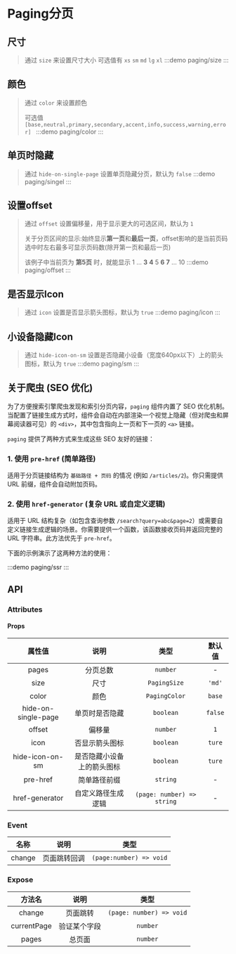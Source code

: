 # Paging分页


## 尺寸
> 通过 `size` 来设置尺寸大小 可选值有 `xs` `sm` `md` `lg` `xl`
:::demo paging/size
:::

## 颜色
> 通过 `color` 来设置颜色
>>
> 可选值 `[base,neutral,primary,secondary,accent,info,success,warning,error] `
:::demo paging/color
:::


## 单页时隐藏
> 通过 `hide-on-single-page` 设置单页隐藏分页，默认为 `false`
:::demo paging/singel
:::


## 设置offset
> 通过 `offset` 设置偏移量，用于显示更大的可选区间，默认为 `1`
>>
> 关于分页区间的显示:始终显示**第一页**和**最后一页**，offset影响的是当前页码选中时左右最多可显示页码数(除开第一页和最后一页)
>>
> 该例子中当前页为 **第5页** 时，就能显示 1 ... **3** **4** 5 **6** **7** ... 10 
:::demo paging/offset
:::


## 是否显示Icon
> 通过 `icon` 设置是否显示箭头图标，默认为 `true`
:::demo paging/icon
:::

## 小设备隐藏Icon
> 通过 `hide-icon-on-sm` 设置是否隐藏小设备（宽度640px以下）上的箭头图标，默认为 `true`
:::demo paging/sm
:::

## 关于爬虫 (SEO 优化)

为了方便搜索引擎爬虫发现和索引分页内容，`paging` 组件内置了 SEO 优化机制。当配置了链接生成方式时，组件会自动在内部渲染一个视觉上隐藏（但对爬虫和屏幕阅读器可见）的 `<div>`，其中包含指向上一页和下一页的 `<a>` 链接。

`paging` 提供了两种方式来生成这些 SEO 友好的链接：

### 1. 使用 `pre-href` (简单路径)

适用于分页链接结构为 `基础路径 + 页码` 的情况 (例如 `/articles/2`)。你只需提供 URL 前缀，组件会自动附加页码。

### 2. 使用 `href-generator` (复杂 URL 或自定义逻辑)

适用于 URL 结构复杂（如包含查询参数 `/search?query=abc&page=2`）或需要自定义链接生成逻辑的场景。你需要提供一个函数，该函数接收页码并返回完整的 URL 字符串。此方法优先于 `pre-href`。

下面的示例演示了这两种方法的使用：

:::demo paging/ssr
:::

## API

### Attributes

#### Props
|       属性值        |            说明            |            类型            | 默认值  |
| :-----------------: | :------------------------: | :------------------------: | :-----: |
|        pages        |          分页总数          |          `number`          |    -    |
|        size         |            尺寸            |        `PagingSize`        | `'md'`  |
|        color        |            颜色            |       `PagingColor`        | `base`  |
| hide-on-single-page |       单页时是否隐藏       |         `boolean`          | `false` |
|       offset        |           偏移量           |          `number`          |   `1`   |
|        icon         |       否显示箭头图标       |         `boolean`          | `ture`  |
|   hide-icon-on-sm   | 是否隐藏小设备上的箭头图标 |         `boolean`          | `ture`  |
|      pre-href       |        简单路径前缀        |          `string`          |    -    |
|   href-generator    |     自定义路径生成逻辑     | `(page: number) => string` |    -    |



### Event
|  名称  |     说明     |          类型           |
| :----: | :----------: | :---------------------: |
| change | 页面跳转回调 | `(page:number) => void` |


### Expose
|   方法名    |     说明     |           类型           |
| :---------: | :----------: | :----------------------: |
|   change    |   页面跳转   | `(page: number) => void` |
| currentPage | 验证某个字段 |         `number`         |
|    pages    |    总页面    |         `number`         |